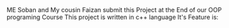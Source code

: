 ME Soban and My cousin Faizan submit this Project at the End of our OOP programing Course 
This project is written in c++ language 
It's Feature is:
  

